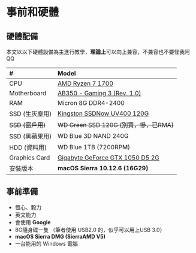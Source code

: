 # 事前和硬體

## 硬體配備

本文以以下硬體設備為主進行教學，**理論上**可以向上兼容，不兼容也不要怪我阿 QQ

| \# | Model |
| :--- | :--- |
| CPU | [AMD Ryzen 7 1700 ](https://www.amd.com/zh-hant/products/cpu/amd-ryzen-7-1700) |
| Motherboard | [AB350 - Gaming 3 \(Rev. 1.0\)](https://www.gigabyte.com/tw/Motherboard/GA-AB350-Gaming-3-rev-1x#kf) |
| RAM | Micron 8G DDR4-2400 |
| SSD \(生灰塵用\) | [Kingston SSDNow UV400 120G](https://www.kingston.com/tw/ssd/consumer/suv400s3) |
| ~~SSD \(窗戶用\)~~ | ~~WD Green SSD 120G \(別買，慘，已RMA\)~~ |
| SSD \(黑蘋果用\) | WD Blue 3D NAND 240G |
| HDD \(資料用\) | WD Blue 1TB \(7200RPM\) |
| Graphics Card | [Gigabyte GeForce GTX 1050 D5 2G](https://www.gigabyte.com/tw/Graphics-Card/GV-N1050D5-2GD#kf) |
| 安裝版本 | **macOS Sierra 10.12.6 \(16G29\)** |

## 事前準備

* 恆心、毅力
* 英文能力
* 會使用 **Google**
* 8G隨身碟一隻 （筆者使用 USB2.0 的，似乎可以用上USB 3.0）
* **macOS Sierra DMG \(SierraAMD V5\)**
* 一台能用的 Windows 電腦



